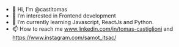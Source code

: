 - 👋 Hi, I’m @castitomas
- 👀 I’m interested in Frontend development
- 🌱 I’m currently learning Javascript, ReactJs and Python. 
- 📫 How to reach me www.linkedin.com/in/tomas-castiglioni and https://www.instagram.com/samot_itsac/

<!---
castitomas/castitomas is a ✨ special ✨ repository because its `README.md` (this file) appears on your GitHub profile.
You can click the Preview link to take a look at your changes.
--->
